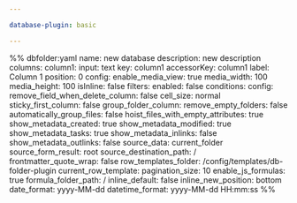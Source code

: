 ```yaml
---

database-plugin: basic

---
```


%% dbfolder:yaml
name: new database
description: new description
columns:
 column1:
  input: text
  key: column1
  accessorKey: column1
  label: Column 1
  position: 0
  config:
   enable_media_view: true
   media_width: 100
   media_height: 100
   isInline: false
filters:
 enabled: false
 conditions:
config:
  remove_field_when_delete_column: false
  cell_size: normal
  sticky_first_column: false
  group_folder_column: 
  remove_empty_folders: false
  automatically_group_files: false
  hoist_files_with_empty_attributes: true
  show_metadata_created: true
  show_metadata_modified: true
  show_metadata_tasks: true
  show_metadata_inlinks: false
  show_metadata_outlinks: false
  source_data: current_folder
  source_form_result: root
  source_destination_path: /
  frontmatter_quote_wrap: false
  row_templates_folder: /config/templates/db-folder-plugin
  current_row_template: 
  pagination_size: 10
  enable_js_formulas: true
  formula_folder_path: /
  inline_default: false
  inline_new_position: bottom
  date_format: yyyy-MM-dd
  datetime_format: yyyy-MM-dd HH:mm:ss
%%